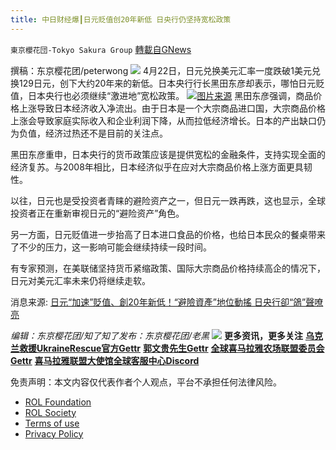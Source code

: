 ```yaml
---
title: 中日财经爆┃日元贬值创20年新低 日央行仍坚持宽松政策
---
```

`東京櫻花団-Tokyo Sakura Group` [轉載自GNews](https://gnews.org/zh-hans/2397275/)

撰稿：东京樱花团/peterwong
 ![](https://assets.gnews.org/wp-content/uploads/2022/03/LOGO-1-14.png) 
4月22日，日元兑换美元汇率一度跌破1美元兑换129日元，创下大约20年来的新低。日本央行行长黑田东彦却表示，哪怕日元贬值，日本央行也必须继续“激进地”宽松政策。
 ![](https://assets.gnews.org/wp-content/uploads/2022/04/中日财经爆┃日元贬值创20年新低-日央行仍坚持宽松政策.png)[图片来源](https://gnews.org/wp-admin/post-new.php#imgrc=L8_fzkklBDW8EM) 
黑田东彦强调，商品价格上涨导致日本经济收入净流出。由于日本是一个大宗商品进口国，大宗商品价格上涨会导致家庭实际收入和企业利润下降，从而拉低经济增长。日本的产出缺口仍为负值，经济过热还不是目前的关注点。
 
黑田东彦重申，日本央行的货币政策应该是提供宽松的金融条件，支持实现全面的经济复苏。与2008年相比，日本经济似乎在应对大宗商品价格上涨方面更具韧性。
 
以往，日元也是受投资者青睐的避险资产之一，但日元一跌再跌，这也显示，全球投资者正在重新审视日元的“避险资产”角色。
 
另一方面，日元贬值进一步抬高了日本进口食品的价格，也给日本民众的餐桌带来了不少的压力，这一影响可能会继续持续一段时间。
 
有专家预测，在美联储坚持货币紧缩政策、国际大宗商品价格持续高企的情况下，日元对美元汇率未来仍将继续走软。
 
消息来源:
[日元“加速”貶值、創20年新低！“避險資產”地位動搖 日央行卻“鴿”聲嘹亮](https://news.fx168news.com/bank/boj/2204/5841090.shtml)
 
*编辑：东京樱花团/知了知了发布：东京樱花团/老黑*
 ![](https://assets.gnews.org/wp-content/uploads/2022/03/LOGO-1-14.png) 
**更多资讯，更多关注**
[**乌克兰救援UkraineRescue官方Gettr**](https://gettr.com/user/ukrainerescue)
**[郭文贵先生Gettr](https://gettr.com/user/miles)**
[**全球喜马拉雅农场联盟委员会Gettr**](https://gettr.com/user/GlobalAlliance)
**[喜马拉雅联盟大使馆全球客服中心Discord](https://discord.gg/zv8j42srdN)**

免责声明：本文内容仅代表作者个人观点，平台不承担任何法律风险。
  
- [ROL Foundation](https://rolfoundation.org/)
- [ROL Society](https://rolsociety.org/)
- [Terms of use](https://gnews.org/terms-of-use-3/)
- [Privacy Policy](https://gnews.org/privacy-policy/)
